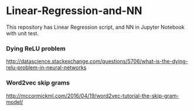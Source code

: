 # Linear-Regression-and-NN

This repository has Linear Regression script, and NN in Jupyter Notebook
with unit test.

### Dying ReLU problem
http://datascience.stackexchange.com/questions/5706/what-is-the-dying-relu-problem-in-neural-networks

### Word2vec skip grams
http://mccormickml.com/2016/04/19/word2vec-tutorial-the-skip-gram-model/
